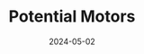 ---  
layout: startup_page  
title: "Potential Motors"  
id: "potentialmotors.com"  
permalink: "/potentialmotorspotentialmotors.com05022024/"  
website: "https://www.potentialmotors.com/"  
funding_round: "Seed+"  
funding_amount: "CAD$2M"  
investors: "Brightspark Ventures, Build Ventures, NBIF (the New Brunswick Innovation Foundation), Farpointe, TIME Ventures"  
about: "Potential Motors Inc. develops advanced driver assistance systems for off-road environments using AI-powered perception solutions. Their core technology, Terrain Intelligence, uses forward-facing sensors to proactively interpret terrain conditions, enhancing vehicle safety, performance, and comfort. This technology has applications in automotive, powersports, mining, and defense sectors."  
markets: "Automotive, Powersports, Mining, Defense, Artificial Intelligence (AI), Automotive, Electric Vehicle, Embedded Systems, Mining Technology, Recreational Vehicles"  
hq: "Fredericton, New Brunswick, Canada"  
founded_year: "2018"  
linkedin: "https://ca.linkedin.com/company/potential-motors"  
twitter: "https://twitter.com/PotentialMotors"  
instagram: ""  
facebook: "https://www.facebook.com/potentialmotors/"  
crunchbase: "https://www.crunchbase.com/organization/potential-motors"  
pitchbook: ""  

date_display: "02-May-2024"  
date: "2024-05-02"

# SEO Optimization  
meta_title: "Potential Motors - Seed+ Funding (CAD$2M)"  
meta_description: "Potential Motors, Potential Motors Inc. develops advanced driver assistance systems for off-road environments using AI-powered perception solutions. Their core technolo..."  
meta_keywords: "Potential Motors, Automotive, Powersports, Mining, Defense, Artificial Intelligence (AI), Automotive, Electric Vehicle, Embedded Systems, Mining Technology, Recreational Vehicles, Seed+ funding"  
canonical_url: "https://startup.projectstartups.com/potentialmotorspotentialmotors.com05022024/"  
---